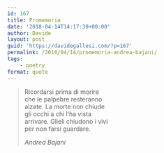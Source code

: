 ```yaml
---
id: 167
title: Promemoria
date: '2018-04-14T14:17:30+00:00'
author: Davide
layout: post
guid: 'https://davidegallesi.com/?p=167'
permalink: /2018/04/14/promemoria-andrea-bajani/
tags:
    - poetry
format: quote
---
```


> Ricordarsi prima di morire  
> che le palpebre resteranno  
> alzate. La morte non chiude  
> gli occhi a chi l’ha vista  
> arrivare. Glieli chiudono i vivi  
> per non farsi guardare.
> 
> <cite>Andrea Bajani</cite>